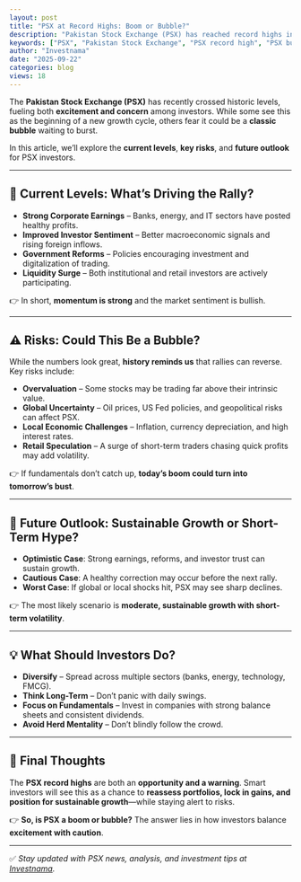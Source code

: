 ```yaml
---
layout: post
title: "PSX at Record Highs: Boom or Bubble?"
description: "Pakistan Stock Exchange (PSX) has reached record highs in 2025. Is this sustainable growth or the making of a bubble? Here’s a deep dive into current levels, risks, and future outlook."
keywords: ["PSX", "Pakistan Stock Exchange", "PSX record high", "PSX bubble", "PSX outlook 2025", "PSX investment"]
author: "Investnama"
date: "2025-09-22"
categories: blog
views: 18
---
```


The **Pakistan Stock Exchange (PSX)** has recently crossed historic levels, fueling both **excitement and concern** among investors. While some see this as the beginning of a new growth cycle, others fear it could be a **classic bubble** waiting to burst.  

In this article, we’ll explore the **current levels**, **key risks**, and **future outlook** for PSX investors.

---

## 🚀 Current Levels: What’s Driving the Rally?

- **Strong Corporate Earnings** – Banks, energy, and IT sectors have posted healthy profits.  
- **Improved Investor Sentiment** – Better macroeconomic signals and rising foreign inflows.  
- **Government Reforms** – Policies encouraging investment and digitalization of trading.  
- **Liquidity Surge** – Both institutional and retail investors are actively participating.  

👉 In short, **momentum is strong** and the market sentiment is bullish.

---

## ⚠️ Risks: Could This Be a Bubble?

While the numbers look great, **history reminds us** that rallies can reverse. Key risks include:

- **Overvaluation** – Some stocks may be trading far above their intrinsic value.  
- **Global Uncertainty** – Oil prices, US Fed policies, and geopolitical risks can affect PSX.  
- **Local Economic Challenges** – Inflation, currency depreciation, and high interest rates.  
- **Retail Speculation** – A surge of short-term traders chasing quick profits may add volatility.  

👉 If fundamentals don’t catch up, **today’s boom could turn into tomorrow’s bust**.

---

## 🔮 Future Outlook: Sustainable Growth or Short-Term Hype?

- **Optimistic Case**: Strong earnings, reforms, and investor trust can sustain growth.  
- **Cautious Case**: A healthy correction may occur before the next rally.  
- **Worst Case**: If global or local shocks hit, PSX may see sharp declines.  

👉 The most likely scenario is **moderate, sustainable growth with short-term volatility**.

---

## 💡 What Should Investors Do?

- **Diversify** – Spread across multiple sectors (banks, energy, technology, FMCG).  
- **Think Long-Term** – Don’t panic with daily swings.  
- **Focus on Fundamentals** – Invest in companies with strong balance sheets and consistent dividends.  
- **Avoid Herd Mentality** – Don’t blindly follow the crowd.  

---

## 📌 Final Thoughts

The **PSX record highs** are both an **opportunity and a warning**. Smart investors will see this as a chance to **reassess portfolios, lock in gains, and position for sustainable growth**—while staying alert to risks.  

👉 **So, is PSX a boom or bubble?** The answer lies in how investors balance **excitement with caution**.  

---

✅ *Stay updated with PSX news, analysis, and investment tips at [Investnama](#).*  
